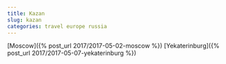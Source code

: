```yaml
---
title: Kazan
slug: kazan
categories: travel europe russia
---
```


[Moscow]({% post_url 2017/2017-05-02-moscow %})
[Yekaterinburg]({% post_url 2017/2017-05-07-yekaterinburg %})
